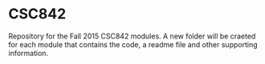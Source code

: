 # CSC842
Repository for the Fall 2015 CSC842 modules.  A new folder will be craeted for each module that contains the code, a readme file and other supporting information.
